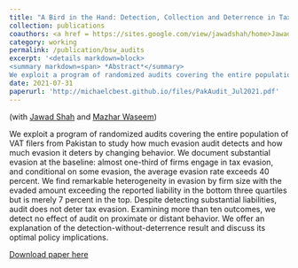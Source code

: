 ```yaml
---
title: "A Bird in the Hand: Detection, Collection and Deterrence in Tax Enforcement"
collection: publications
coauthors: <a href = https://sites.google.com/view/jawadshah/home>Jawad Shah</a> and <a href = https://mazharwaseem.com/>Mazhar Waseem</a>
category: working
permalink: /publication/bsw_audits
excerpt: '<details markdown=block>
<summary markdown=span> *Abstract*</summary> 
We exploit a program of randomized audits covering the entire population of VAT filers from Pakistan to study how much evasion audit detects and how much evasion it deters by changing behavior. We document substantial evasion at the baseline: almost one-third of firms engage in tax evasion, and conditional on some evasion, the average evasion rate exceeds 40 percent. We find remarkable heterogeneity in evasion by firm size with the evaded amount exceeding the reported liability in the bottom three quartiles but is merely 7 percent in the top. Despite detecting substantial liabilities, audit does not deter tax evasion. Examining more than ten outcomes, we detect no effect of audit on proximate or distant behavior. We offer an explanation of the detection-without-deterrence result and discuss its optimal policy implications.'
date: 2021-07-31
paperurl: 'http://michaelcbest.github.io/files/PakAudit_Jul2021.pdf'
---
```

(with [Jawad Shah](https://sites.google.com/view/jawadshah/home) and [Mazhar Waseem](https://mazharwaseem.com/))

 
We exploit a program of randomized audits covering the entire population of VAT filers from Pakistan to study how much evasion audit detects and how much evasion it deters by changing behavior. We document substantial evasion at the baseline: almost one-third of firms engage in tax evasion, and conditional on some evasion, the average evasion rate exceeds 40 percent. We find remarkable heterogeneity in evasion by firm size with the evaded amount exceeding the reported liability in the bottom three quartiles but is merely 7 percent in the top. Despite detecting substantial liabilities, audit does not deter tax evasion. Examining more than ten outcomes, we detect no effect of audit on proximate or distant behavior. We offer an explanation of the detection-without-deterrence result and discuss its optimal policy implications.

[Download paper here](http://michaelcbest.github.io/files/PakAudit_Jul2021.pdf)

